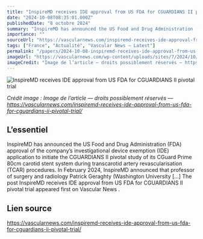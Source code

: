 ```yaml
---
title: "InspireMD receives IDE approval from US FDA for CGUARDIANS II pivotal trial"
date: "2024-10-08T08:35:01.000Z"
publishedDate: "8 octobre 2024"
summary: "InspireMD has announced the US Food and Drug Administration (FDA) approval of the company’s investigational device exemption (IDE) application to initiate the CGUARDIANS II pivotal study of its CGuard Prime 80cm carotid stent system during transcarotid artery revascularisation (TCAR) procedures. In February 2024, InspireMD announced that professor of surgery and radiology Patrick Geraghty (Washington University [&#8230;] The post InspireMD receives IDE approval from US FDA for CGUARDIANS II pivotal trial appeared first on Vascular News ."
importance: ""
sourceUrl: "https://vascularnews.com/inspiremd-receives-ide-approval-from-us-fda-for-cguardians-ii-pivotal-trial/"
tags: ["France", "Actualité", "Vascular News — Latest"]
permalink: "/papers/2024-10-08-inspiremd-receives-ide-approval-from-us-fda-for-cguardians-ii-pivotal-trial"
imageUrl: "https://vascularnews.com/wp-content/uploads/sites/7/2024/10/InspireMD-logo-featured.jpg"
imageCredit: "Image de l’article — droits possiblement réservés — https://vascularnews.com/inspiremd-receives-ide-approval-from-us-fda-for-cguardians-ii-pivotal-trial/"
---
```


![InspireMD receives IDE approval from US FDA for CGUARDIANS II pivotal trial](https://vascularnews.com/wp-content/uploads/sites/7/2024/10/InspireMD-logo-featured.jpg)

*Crédit image : Image de l’article — droits possiblement réservés — https://vascularnews.com/inspiremd-receives-ide-approval-from-us-fda-for-cguardians-ii-pivotal-trial/*

## L’essentiel

InspireMD has announced the US Food and Drug Administration (FDA) approval of the company’s investigational device exemption (IDE) application to initiate the CGUARDIANS II pivotal study of its CGuard Prime 80cm carotid stent system during transcarotid artery revascularisation (TCAR) procedures. In February 2024, InspireMD announced that professor of surgery and radiology Patrick Geraghty (Washington University [&#8230;] The post InspireMD receives IDE approval from US FDA for CGUARDIANS II pivotal trial appeared first on Vascular News .

## Lien source

https://vascularnews.com/inspiremd-receives-ide-approval-from-us-fda-for-cguardians-ii-pivotal-trial/
